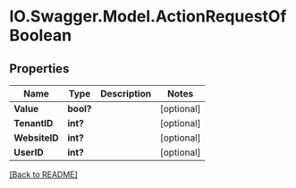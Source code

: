 # IO.Swagger.Model.ActionRequestOfBoolean
## Properties

Name | Type | Description | Notes
------------ | ------------- | ------------- | -------------
**Value** | **bool?** |  | [optional] 
**TenantID** | **int?** |  | [optional] 
**WebsiteID** | **int?** |  | [optional] 
**UserID** | **int?** |  | [optional] 

 [[Back to README]](../README.md)

